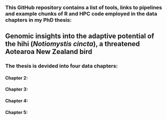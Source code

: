 

### This GitHub repository contains a list of tools, links to pipelines and example chunks of R and HPC code employed in the data chapters in my PhD thesis:

## Genomic insights into the adaptive potential of the hihi (*Notiomystis cincta*), a threatened Aotearoa New Zealand bird



### The thesis is devided into four data chapters:

#### Chapter 2:

#### Chapter 3:

#### Chapter 4:

#### Chapter 5:
